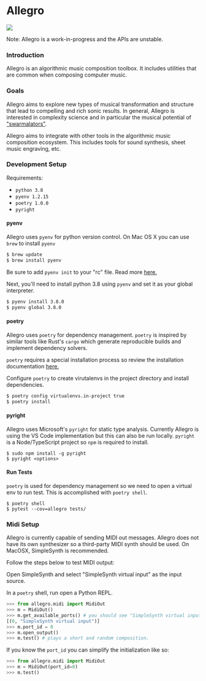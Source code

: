 # Allegro

![](https://github.com/alexbielen/allegro/workflows/.github/workflows/main.yml/badge.svg)

Note: Allegro is a work-in-progress and the APIs are unstable.

### Introduction

Allegro is an algorithmic music composition toolbox. It includes utilities that are common when composing
computer music.

### Goals

Allegro aims to explore new types of musical transformation and structure that lead to compelling and rich sonic results. In general, Allegro is interested in complexity science and in particular the musical potential of ["swarmalators"](https://www.complexity-explorables.org/explorables/swarmalators/).

Allegro aims to integrate with other tools in the algorithmic music composition ecosystem. This includes tools for sound synthesis, sheet music engraving, etc.

### Development Setup

Requirements:

- `python 3.8`
- `pyenv 1.2.15`
- `poetry 1.0.0`
- `pyright`

#### pyenv

Allegro uses `pyenv` for python version control. On Mac OS X you can use `brew` to install `pyenv`

```bash
$ brew update
$ brew install pyenv
```

Be sure to add `pyenv init` to your "rc" file. Read more [here.](https://github.com/pyenv/pyenv#basic-github-checkout)

Next, you'll need to install python 3.8 using `pyenv` and set it as your global interpreter.

```bash
$ pyenv install 3.8.0
$ pyenv global 3.8.0
```

#### poetry

Allegro uses `poetry` for dependency management. `poetry` is inspired by similar tools like Rust's `cargo` which generate reproducible builds and implement dependency solvers.

`poetry` requires a special installation process so review the installation documentation [here.](https://github.com/python-poetry/poetry#installation)

Configure `poetry` to create virutalenvs in the project directory and install dependencies.

```bash
$ poetry config virtualenvs.in-project true
$ poetry install
```

#### pyright

Allegro uses Microsoft's `pyright` for static type analysis. Currently Allegro is using the VS Code implementation but this can also be run locally. `pyright` is a Node/TypeScript project so `npm` is required to install.

```
$ sudo npm install -g pyright
$ pyright <options>
```

#### Run Tests

`poetry` is used for dependency management so we need to open a virtual env to run test. This is accomplished with `poetry shell`.

```
$ poetry shell
$ pytest --cov=allegro tests/
```

### Midi Setup

Allegro is currently capable of sending MIDI out messages. Allegro does not have its own synthesizer so a third-party MIDI synth should be used. On MacOSX, SimpleSynth is recommended.

Follow the steps below to test MIDI output:

Open SimpleSynth and select "SimpleSynth virtual input" as the input source.

In a `poetry` shell, run open a Python REPL.

```python
>>> from allegro.midi import MidiOut
>>> m = MidiOut()
>>> m.get_available_ports() # you should see "SimpleSynth virtual input" listed here. The first value in the tuple is the port_id.
[(0, "SimpleSynth virtual input")]
>>> m.port_id = 0
>>> m.open_output()
>>> m.test() # plays a short and random composition.
```

If you know the `port_id` you can simplify the initialization like so:

```python
>>> from allegro.midi import MidiOut
>>> m = MidiOut(port_id=0)
>>> m.test()
```
